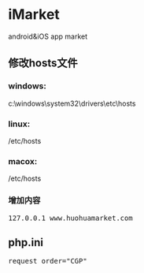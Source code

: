 iMarket
=======

android&iOS app market

## 修改hosts文件

### windows:

c:\windows\system32\drivers\etc\hosts

### linux:

/etc/hosts

### macox:

/etc/hosts

### 增加内容

<pre>
127.0.0.1 www.huohuamarket.com
</pre>

## php.ini

<pre>
request_order="CGP"
</pre>
